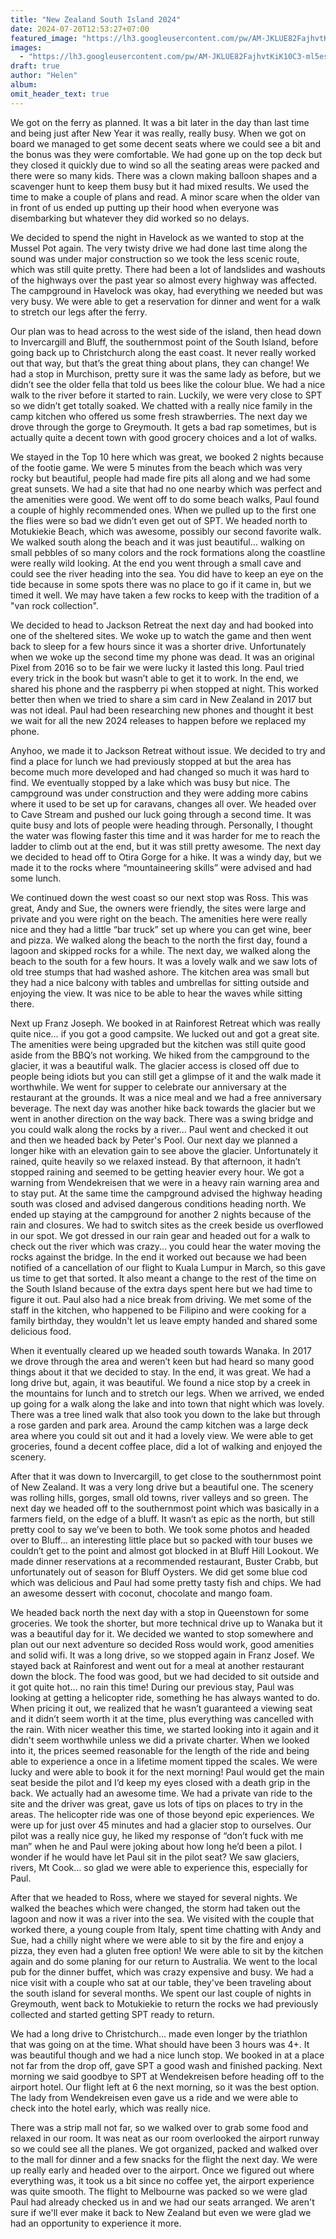 ```yaml
---
title: "New Zealand South Island 2024"
date: 2024-07-20T12:53:27+07:00
featured_image: "https://lh3.googleusercontent.com/pw/AM-JKLUE82FajhvtKiK10C3-ml5es-vZA6egq7vzssXe8JCfZn3aSpJwADo77IdogyEcqvSY4XZe_uReDxmjsI0yZtvxhl0qbkhhwWTHZwDI7EnxsVL1-FuN8NrVQPbsSdk8ZnRrhWndrf2pNVzOZzGLPhUCxg=w315-no?authuser=0"
images:
  - "https://lh3.googleusercontent.com/pw/AM-JKLUE82FajhvtKiK10C3-ml5es-vZA6egq7vzssXe8JCfZn3aSpJwADo77IdogyEcqvSY4XZe_uReDxmjsI0yZtvxhl0qbkhhwWTHZwDI7EnxsVL1-FuN8NrVQPbsSdk8ZnRrhWndrf2pNVzOZzGLPhUCxg=w315-no?authuser=0"
draft: true
author: "Helen"
album:  
omit_header_text: true
---
```

We got on the ferry as planned. It was a bit later in the day than last time and being just after New Year it was really, really busy. When we got on board we managed to get some decent seats where we could see a bit and the bonus was they were comfortable. We had gone up on the top deck but they closed it quickly due to wind so all the seating areas were packed and there were so many kids. There was a clown making balloon shapes and a scavenger hunt to keep them busy but it had mixed results. We used the time to make a couple of plans and read. A minor scare when the older van in front of us ended up putting up their hood when everyone was disembarking but whatever they did worked so no delays. 

We decided to spend the night in Havelock as we wanted to stop at the Mussel Pot again. The very twisty drive we had done last time along the sound was under major construction so we took the less scenic route, which was still quite pretty. There had been a lot of landslides and washouts of the highways over the past year so almost every highway was affected. The campground in Havelock was okay, had everything we needed but was very busy. We were able to get a reservation for dinner and went for a walk to stretch our legs after the ferry. 

Our plan was to head across to the west side of the island, then head down to Invercargill and Bluff, the southernmost point of the South Island, before going back up to Christchurch along the east coast. It never really worked out that way, but that’s the great thing about plans, they can change! We had a stop in Murchison, pretty sure it was the same lady as before, but we didn’t see the older fella that told us bees like the colour blue.  We had a nice walk to the river before it started to rain. Luckily, we were very close to SPT so we didn’t get totally soaked. We chatted with a really nice family in the camp kitchen who offered us some fresh strawberries. The next day we drove through the gorge to Greymouth. It gets a bad rap sometimes, but is actually quite a decent town with good grocery choices and a lot of walks.

We stayed in the Top 10 here which was great, we booked 2 nights because of the footie game. We were 5 minutes from the beach which was very rocky but beautiful, people had made fire pits all along and we had some great sunsets. We had a site that had no one nearby which was perfect and the amenities were good. We went off to do some beach walks, Paul found a couple of highly recommended ones. When we pulled up to the first one the flies were so bad we didn’t even get out of SPT. We headed north to Motukiekie Beach, which was awesome, possibly our second favorite walk. We walked south along the beach and it was just beautiful… walking on small pebbles of so many colors and the rock formations along the coastline were really wild looking. At the end you went through a small cave and could see the river heading into the sea. You did have to keep an eye on the tide because in some spots there was no place to go if it came in, but we timed it well. We may have taken a few rocks to keep with the tradition of a "van rock collection". 

We decided to head to Jackson Retreat the next day and had booked into one of the sheltered sites. We woke up to watch the game and then went back to sleep for a few hours since it was a shorter drive. Unfortunately when we woke up the second time my phone was dead. It was an original Pixel from 2016 so to be fair we were lucky it lasted this long. Paul tried every trick in the book but wasn’t able to get it to work. In the end, we shared his phone and the raspberry pi when stopped at night. This worked better then when we tried to share a sim card in New Zealand in 2017 but was not ideal. Paul had been researching new phones and thought it best we wait for all the new 2024 releases to happen before we replaced my phone. 

Anyhoo, we made it to Jackson Retreat without issue. We decided to try and find a place for lunch we had previously stopped at but the area has become much more developed and had changed so much it was hard to find. We eventually stopped by a lake which was busy but nice. The campground was under construction and they were adding more cabins where it used to be set up for caravans, changes all over. We headed over to Cave Stream and pushed our luck going through a second time. It was quite busy and lots of people were heading through. Personally, I thought the water was flowing faster this time and it was harder for me to reach the ladder to climb out at the end, but it was still pretty awesome. The next day we decided to head off to Otira Gorge for a hike. It was a windy day, but we made it to the rocks where “mountaineering skills” were advised and had some lunch. 

We continued down the west coast so our next stop was Ross. This was great, Andy and Sue, the owners were friendly, the sites were large and private and you were right on the beach. The amenities here were really nice and they had a little “bar truck” set up where you can get wine, beer and pizza. We walked along the beach to the north the first day, found a lagoon and skipped rocks for a while. The next day, we walked along the beach to the south for a few hours. It was a lovely walk and we saw lots of old tree stumps that had washed ashore. The kitchen area was small but they had a nice balcony with tables and umbrellas for sitting outside and enjoying the view. It was nice to be able to hear the waves while sitting there. 

Next up Franz Joseph. We booked in at Rainforest Retreat which was really quite nice… if you got a good campsite. We lucked out and got a great site. The amenities were being upgraded but the kitchen was still quite good aside from the BBQ’s not working. We hiked from the campground to the glacier, it was a beautiful walk. The glacier access is closed off due to people being idiots but you can still get a glimpse of it and the walk made it worthwhile. We went for supper to celebrate our anniversary at the restaurant at the grounds. It was a nice meal and we had a free anniversary beverage. The next day was another hike back towards the glacier but we went in another direction on the way back. There was a swing bridge and you could walk along the rocks by a river… Paul went and checked it out and then we headed back by Peter's Pool. Our next day we planned a longer hike with an elevation gain to see above the glacier. Unfortunately it rained, quite heavily so we relaxed instead. By that afternoon, it hadn’t stopped raining and seemed to be getting heavier every hour. We got a warning from Wendekreisen that we were in a heavy rain warning area and to stay put.  At the same time the campground advised the highway heading south was closed and advised dangerous conditions heading north. We ended up staying at the campground for another 2 nights because of the rain and closures. We had to switch sites as the creek beside us overflowed in our spot. We got dressed in our rain gear and headed out for a walk to check out the river which was crazy... you could hear the water moving the rocks against the bridge. In the end it worked out because we had been notified of a cancellation of our flight to Kuala Lumpur in March, so this gave us time to get that sorted. It also meant a change to the rest of the time on the South Island because of the extra days spent here but we had time to figure it out. Paul also had a nice break from driving. We met some of the staff in the kitchen, who happened to be Filipino and were cooking for a family birthday, they wouldn't let us leave empty handed and shared some delicious food.

When it eventually cleared up we headed south towards Wanaka. In 2017 we drove through the area and weren’t keen but had heard so many good things about it that we decided to stay. In the end, it was great. We had a long drive but, again, it was beautiful. We found a nice stop by a creek in the mountains for lunch and to stretch our legs. When we arrived, we ended up going for a walk along the lake and into town that night which was lovely. There was a tree lined walk that also took you down to the lake but through a rose garden and park area. Around the camp kitchen was a large deck area where you could sit out and it had a lovely view. We were able to get groceries, found a decent coffee place, did a lot of walking and enjoyed the scenery. 

After that it was down to Invercargill, to get close to the southernmost point of New Zealand. It was a very long drive but a beautiful one. The scenery was rolling hills, gorges, small old towns, river valleys and so green. The next day we headed off to the southernmost point which was basically in a farmers field, on the edge of a bluff. It wasn’t as epic as the north, but still pretty cool to say we’ve been to both. We took some photos and headed over to Bluff… an interesting little place but so packed with tour buses we couldn’t get to the point and almost got blocked in at Bluff Hill Lookout. We made dinner reservations at a recommended restaurant, Buster Crabb, but unfortunately out of season for Bluff Oysters. We did get some blue cod which was delicious and Paul had some pretty tasty fish and chips. We had an awesome dessert with coconut, chocolate and mango foam.

We headed back north the next day with a stop in Queenstown for some groceries. We took the shorter, but more technical drive up to Wanaka but it was a beautiful day for it. We decided we wanted to stop somewhere and plan out our next adventure so decided Ross would work, good amenities and solid wifi. It was a long drive, so we stopped again in Franz Josef. We stayed back at Rainforest and went out for a meal at another restaurant down the block. The food was good, but we had decided to sit outside and it got quite hot… no rain this time!  During  our previous stay, Paul was looking at getting a helicopter ride, something he has always wanted to do. When pricing it out, we realized that he wasn’t guaranteed a viewing seat and it didn’t seem worth it at the time, plus everything was cancelled with the rain. With nicer weather this time, we started looking into it again and it didn't seem worthwhile unless we did a private charter. When we looked into it, the prices seemed reasonable for the length of the ride and being able to experience a once in a lifetime moment tipped the scales. We were lucky and were able to book it for the next morning! Paul would get the main seat beside the pilot and I’d keep my eyes closed with a death grip in the back.  We actually had an awesome time. We had a private van ride to the site and the driver was great, gave us lots of tips on places to try in the areas. The helicopter ride was one of those beyond epic experiences. We were up for just over 45 minutes and had a glacier stop to ourselves. Our pilot was a really nice guy, he liked my response of “don’t fuck with me man” when he and Paul were joking about how long he’d been a pilot. I wonder if he would have let Paul sit in the pilot seat? We saw glaciers, rivers, Mt Cook… so glad we were able to experience this, especially for Paul. 

After that we headed to Ross, where we stayed for several nights. We walked the beaches which were changed, the storm had taken out the lagoon and now it was a river into the sea. We visited with the couple that worked there, a young couple from Italy, spent time chatting with Andy and Sue, had a chilly night where we were able to sit by the fire and enjoy a pizza, they even had a gluten free option!  We were able to sit by the kitchen again and do some planing for our return to Australia. We went to the local pub for the dinner buffet, which was crazy expensive and busy. We had a nice visit with a couple who sat at our table, they've been traveling about the south island for several months. We spent our last couple of nights in Greymouth, went back to Motukiekie to return the rocks we had previously collected and started getting SPT ready to return. 

We had a long drive to Christchurch… made even longer by the triathlon that was going on at the time. What should have been 3 hours was 4+. It was beautiful though and we had a nice lunch stop. We booked in at a place not far from the drop off, gave SPT a good wash and finished packing. Next morning we said goodbye to SPT at Wendekreisen before heading off to the airport hotel. Our flight left at 6 the next morning, so it was the best option. The lady from Wendekreisen even gave us a ride and we were able to check into the hotel early, which was really nice. 

There was a strip mall not far, so we walked over to grab some food and relaxed in our room. It was neat as our room overlooked the airport runway so we could see all the planes. We got organized, packed and walked over to the mall for dinner and a few snacks for the flight the next day. We were up really early and headed over to the airport. Once we figured out where everything was, it took us a bit since no coffee yet, the airport experience was quite smooth. The flight to Melbourne was packed so we were glad Paul had already checked us in and we had our seats arranged. We aren't sure if we'll ever make it back to New Zealand but even we were glad we had an opportunity to experience it more. 



